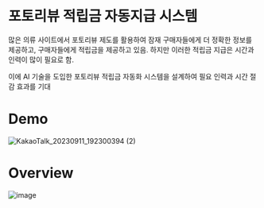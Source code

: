# 포토리뷰 적립금 자동지급 시스템 
많은 의류 사이트에서 포토리뷰 제도를 활용하여 잠재 구매자들에게 더 정확한 정보를 제공하고, 구매자들에게 적립금을 제공하고 있음. 하지만 이러한 적립금 지급은 시간과 인력이 많이 필요로 함.  

이에 AI 기술을 도입한 포토리뷰 적립금 자동화 시스템을 설계하여 필요 인력과 시간 절감 효과를 기대

# Demo
![KakaoTalk_20230911_192300394 (2)](https://github.com/taemin-steve/Automatic-reserve-payment-system/assets/75752289/aecf3a8f-4320-4414-bb98-1e80fdb3e99c)

# Overview
![image](https://github.com/taemin-steve/taemin-steve/assets/75752289/e56c6c72-288b-4a8c-bd05-b5c2f3f2a632)
